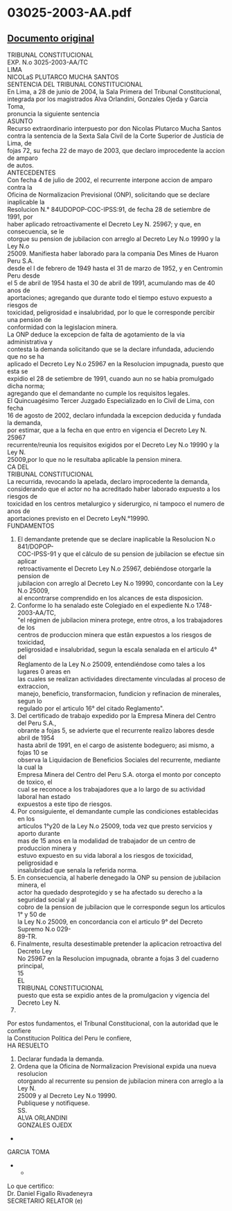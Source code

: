
03025-2003-AA.pdf
=================
  
[Documento original](https://tc.gob.pe/jurisprudencia/2004/03025-2003-AA.pdf)  
---  
TRIBUNAL CONSTITUCIONAL  
EXP. N.o 3025-2003-AA/TC  
LIMA  
NICOLaS PLUTARCO MUCHA SANTOS  
SENTENCIA DEL TRIBUNAL CONSTITUCIONAL  
En Lima, a 28 de junio de 2004, la Sala Primera del Tribunal Constitucional,  
integrada por los magistrados Alva Orlandini, Gonzales Ojeda y Garcia Toma,  
pronuncia la siguiente sentencia  
ASUNTO  
Recurso extraordinario interpuesto por don Nicolas Plutarco Mucha Santos  
contra la sentencia de la Sexta Sala Civil de la Corte Superior de Justicia de Lima, de  
fojas 72, su fecha 22 de mayo de 2003, que declaro improcedente la accion de amparo  
de autos.  
ANTECEDENTES  
Con fecha 4 de julio de 2002, el recurrente interpone accion de amparo contra la  
Oficina de Normalizacion Previsional (ONP), solicitando que se declare inaplicable la  
Resolucion N.° 84UDOPOP-COC-IPSS:91, de fecha 28 de setiembre de 1991, por  
haber aplicado retroactivamente el Decreto Ley N. 25967; y que, en consecuencia, se le  
otorgue su pension de jubilacion con arreglo al Decreto Ley N.o 19990 y la Ley N.o  
25009. Manifiesta haber laborado para la compania Des Mines de Huaron Peru S.A.  
desde el I de febrero de 1949 hasta el 31 de marzo de 1952, y en Centromin Peru desde  
el 5 de abril de 1954 hasta el 30 de abril de 1991, acumulando mas de 40 anos de  
aportaciones; agregando que durante todo el tiempo estuvo expuesto a riesgos de  
toxicidad, peligrosidad e insalubridad, por lo que le corresponde percibir una pension de  
conformidad con la legislacion minera.  
La ONP deduce la excepcion de falta de agotamiento de la via administrativa y  
contesta la demanda solicitando que se la declare infundada, aduciendo que no se ha  
aplicado el Decreto Ley N.o 25967 en la Resolucion impugnada, puesto que esta se  
expidio el 28 de setiembre de 1991, cuando aun no se habia promulgado dicha norma;  
agregando que el demandante no cumple los requisitos legales.  
El Quincuagésimo Tercer Juzgado Especializado en lo Civil de Lima, con fecha  
16 de agosto de 2002, declaro infundada la excepcion deducida y fundada la demanda,  
por estimar, que a la fecha en que entro en vigencia el Decreto Ley N. 25967  
recurrente/reunia los requisitos exigidos por el Decreto Ley N.o 19990 y la Ley N.  
25009,por lo que no le resultaba aplicable la pension minera.  
CA DEL  
TRIBUNAL CONSTITUCIONAL  
La recurrida, revocando la apelada, declaro improcedente la demanda,  
considerando que el actor no ha acreditado haber laborado expuesto a los riesgos de  
toxicidad en los centros metalurgico y siderurgico, ni tampoco el numero de anos de  
aportaciones previsto en el Decreto LeyN.°19990.  
FUNDAMENTOS  
1. El demandante pretende que se declare inaplicable la Resolucion N.o 841/DOPOP-  
COC-IPSS-91 y que el câlculo de su pension de jubilacion se efectue sin aplicar  
retroactivamente el Decreto Ley N.o 25967, debiéndose otorgarle la pension de  
jubilacion con arreglo al Decreto Ley N.o 19990, concordante con la Ley N.o 25009,  
al encontrarse comprendido en los alcances de esta disposicion.  
2. Conforme lo ha senalado este Colegiado en el expediente N.o 1748-2003-AA/TC,  
"el régimen de jubilacion minera protege, entre otros, a los trabajadores de los  
centros de produccion minera que estân expuestos a los riesgos de toxicidad,  
peligrosidad e insalubridad, segun la escala senalada en el articulo 4° del  
Reglamento de la Ley N.o 25009, entendiéndose como tales a los lugares 0 areas en  
las cuales se realizan actividades directamente vinculadas al proceso de extraccion,  
manejo, beneficio, transformacion, fundicion y refinacion de minerales, segun lo  
regulado por el articulo 16° del citado Reglamento".  
3. Del certificado de trabajo expedido por la Empresa Minera del Centro del Peru S.A.,  
obrante a fojas 5, se advierte que el recurrente realizo labores desde abril de 1954  
hasta abril de 1991, en el cargo de asistente bodeguero; asi mismo, a fojas 10 se  
observa la Liquidacion de Beneficios Sociales del recurrente, mediante la cual la  
Empresa Minera del Centro del Peru S.A. otorga el monto por concepto de toxico, el  
cual se reconoce a los trabajadores que a lo largo de su actividad laboral han estado  
expuestos a este tipo de riesgos.  
4. Por consiguiente, el demandante cumple las condiciones establecidas en los  
articulos 1°y20 de la Ley N.o 25009, toda vez que presto servicios y aporto durante  
mas de 15 anos en la modalidad de trabajador de un centro de produccion minera y  
estuvo expuesto en su vida laboral a los riesgos de toxicidad, peligrosidad e  
insalubridad que senala la referida norma.  
5. En consecuencia, al haberle denegado la ONP su pension de jubilacion minera, el  
actor ha quedado desprotegido y se ha afectado su derecho a la seguridad social y al  
cobro de la pension de jubilacion que le corresponde segun los articulos 1° y 50 de  
la Ley N.o 25009, en concordancia con el articulo 9° del Decreto Supremo N.o 029-  
89-TR.  
6. Finalmente, resulta desestimable pretender la aplicacion retroactiva del Decreto Ley  
No 25967 en la Resolucion impugnada, obrante a fojas 3 del cuaderno principal,  
15  
EL  
TRIBUNAL CONSTITUCIONAL  
puesto que esta se expidio antes de la promulgacion y vigencia del Decreto Ley N.  
25967.  
Por estos fundamentos, el Tribunal Constitucional, con la autoridad que le confiere  
la Constitucion Politica del Peru le confiere,  
HA RESUELTO  
1. Declarar fundada la demanda.  
2. Ordena que la Oficina de Normalizacion Previsional expida una nueva resolucion  
otorgando al recurrente su pension de jubilacion minera con arreglo a la Ley N.  
25009 y al Decreto Ley N.o 19990.  
Publiquese y notifiquese.  
SS.  
ALVA ORLANDINI  
GONZALES OJEDX  
-  
GARCIA TOMA  
- -  
Lo que certifico:  
Dr. Daniel Figallo Rivadeneyra  
SECRETARIO RELATOR (e)